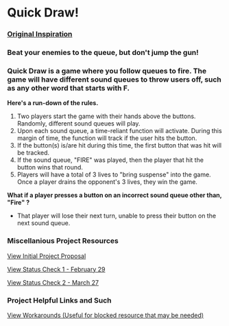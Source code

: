 # Quick Draw! 

### [Original Inspiration](https://www.youtube.com/watch?v=m0CMZ2H_uWk&pp=ygUVMSwyIHN3aXRjaCBxdWljayBkcmF3)

### Beat your enemies to the queue, but don't jump the gun!

### **Quick Draw is a game where you follow queues to fire. The game will have different sound queues to throw users off, such as any other word that starts with F.**

**Here's a run-down of the rules.**
1. Two players start the game with their hands above the buttons. Randomly, different sound queues will play.
2. Upon each sound queue, a time-reliant function will activate. During this margin of time, the function will track if the user hits the button.
3. If the button(s) is/are hit during this time, the first button that was hit will be tracked.
4. If the sound queue, "FIRE" was played, then the player that hit the button wins that round.
5. Players will have a total of 3 lives to "bring suspense" into the game. Once a player drains the opponent's 3 lives, they win the game.

**What if a player presses a button on an incorrect sound queue other than, "Fire" ?**
- That player will lose their next turn, unable to press their button on the next sound queue.

### Miscellanious Project Resources

[View Initial Project Proposal](https://github.com/SkinnyJosiah/Capstone_QuickDraw/blob/main/Initial_Proposal.pdf)

[View Status Check 1 - February 29](https://github.com/SkinnyJosiah/Capstone_QuickDraw/blob/main/Status_Check_1.md)

[View Status Check 2 - March 27](https://github.com/SkinnyJosiah/Capstone_QuickDraw/blob/main/status_check_2.md)

### Project Helpful Links and Such

[View Workarounds (Useful for blocked resource that may be needed)](https://github.com/SkinnyJosiah/Capstone_QuickDraw/blob/main/Workarounds.md)
